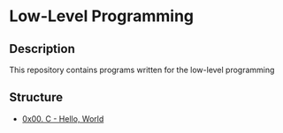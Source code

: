 # Low-Level Programming

## Description
This repository contains programs written for the low-level programming


## Structure


* [0x00. C - Hello, World](./0x00-hello_world)

